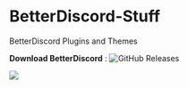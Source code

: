 # BetterDiscord-Stuff
BetterDiscord Plugins and Themes

**Download BetterDiscord** :   ![GitHub Releases][downloads-badge]

[downloads-badge]: https://img.shields.io/github/downloads/BetterDiscord/BetterDiscord/latest/total?style=flat-square

![](https://betterdiscord.app/resources/branding/logo_large.svg)
